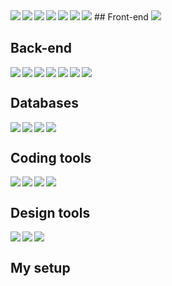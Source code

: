 <img src="https://utfs.io/f/eMv8Q1kB1syRarNLfznw0tMjELe8nqKGRgfdYclz1FZU39i7"/>
## Front-end
<img align="left"  src="https://img.shields.io/badge/Flutter-%2302569B.svg?style=for-the-badge&logo=Flutter&logoColor=white" />
<img align="left"  src="https://img.shields.io/badge/vuejs-%2335495e.svg?style=for-the-badge&logo=vuedotjs&logoColor=%234FC08D" />
<img align="left"  src="https://img.shields.io/badge/Nuxt-002E3B?style=for-the-badge&logo=nuxtdotjs&logoColor=#00DC82" />
<img align="left"  src="https://img.shields.io/badge/tailwindcss-%2338B2AC.svg?style=for-the-badge&logo=tailwind-css&logoColor=white" />
<img align="left"  src="https://img.shields.io/badge/Next-black?style=for-the-badge&logo=next.js&logoColor=white" />
<img align="left"  src="https://img.shields.io/badge/threejs-black?style=for-the-badge&logo=three.js&logoColor=white" />
<img align=""  src="https://img.shields.io/badge/typescript-%23007ACC.svg?style=for-the-badge&logo=typescript&logoColor=white" />

## Back-end
<img align="left"  src="https://img.shields.io/badge/node.js-6DA55F?style=for-the-badge&logo=node.js&logoColor=white" />
<img align="left"  src="https://img.shields.io/badge/nestjs-%23E0234E.svg?style=for-the-badge&logo=nestjs&logoColor=white" />
<img align="left"  src="https://img.shields.io/badge/dart-%230175C2.svg?style=for-the-badge&logo=dart&logoColor=white" />
<img align="left"  src="https://img.shields.io/badge/go-%2300ADD8.svg?style=for-the-badge&logo=go&logoColor=white" />
<img align="left"  src="https://img.shields.io/badge/docker-%230db7ed.svg?style=for-the-badge&logo=docker&logoColor=white" />
<img align="left"  src="https://img.shields.io/badge/typescript-%23007ACC.svg?style=for-the-badge&logo=typescript&logoColor=white" />
<img align=""  src="https://img.shields.io/badge/nginx-%23009639.svg?style=for-the-badge&logo=nginx&logoColor=white)" />

## Databases
<img align="left"  src="https://img.shields.io/badge/MongoDB-%234ea94b.svg?style=for-the-badge&logo=mongodb&logoColor=white" />
<img align="left"  src="https://img.shields.io/badge/Realm-39477F?style=for-the-badge&logo=realm&logoColor=white" />
<img align="left"  src="https://img.shields.io/badge/postgres-%23316192.svg?style=for-the-badge&logo=postgresql&logoColor=white" />
<img align=""  src="https://img.shields.io/badge/Cockroach%20Labs-6933FF?style=for-the-badge&logo=Cockroach%20Labs&logoColor=white" />

## Coding tools
<img align="left"  src="https://img.shields.io/badge/Insomnia-black?style=for-the-badge&logo=insomnia&logoColor=5849BE)" />
<img align="left"  src="https://img.shields.io/badge/Visual%20Studio%20Code-0078d7.svg?style=for-the-badge&logo=visual-studio-code&logoColor=white" />
<img align="left"  src="https://img.shields.io/badge/Xcode-007ACC?style=for-the-badge&logo=Xcode&logoColor=white" />
<img align=""  src="https://img.shields.io/badge/Android%20Studio-3DDC84.svg?style=for-the-badge&logo=android-studio&logoColor=white" />

## Design tools
<img align="left"  src="https://img.shields.io/badge/affinity%20desginer-%231B72BE.svg?style=for-the-badge&logo=affinity-designer&logoColor=white" />
<img align="left"  src="https://img.shields.io/badge/affinityphoto-%237E4DD2.svg?style=for-the-badge&logo=affinity-photo&logoColor=white" />
<img align=""  src="https://img.shields.io/badge/figma-%23F24E1E.svg?style=for-the-badge&logo=figma&logoColor=white" />

## My setup


<!-- <img align="left"  src="" />
 -->










